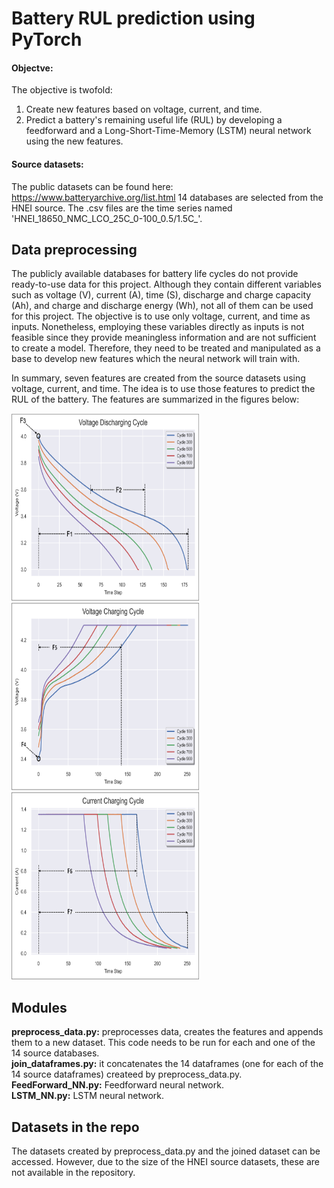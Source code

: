# Battery RUL prediction using PyTorch
#### Objectve: 
The  objective is twofold:
1. Create new features based on voltage, current, and time. 
2. Predict a battery's remaining useful life (RUL) by developing a feedforward and a Long-Short-Time-Memory (LSTM) neural network using the new features.

#### Source datasets:
The public datasets can be found here: https://www.batteryarchive.org/list.html
14 databases are selected from the HNEI source. The .csv files are the time series named 'HNEI_18650_NMC_LCO_25C_0-100_0.5/1.5C_'.

## Data preprocessing
The publicly available databases for battery life cycles do not provide ready-to-use data for this project. Although they contain different variables such as voltage (V), current (A), time (S), discharge and charge capacity (Ah), and charge and discharge energy (Wh), not all of them can be used for this project. The objective is to use only voltage, current, and time as inputs. Nonetheless, employing these variables directly as inputs is not feasible since they provide meaningless information and are not sufficient to create a model. Therefore, they need to be treated and manipulated as a base to develop new features which the neural network will train with. 

In summary, seven features are created from the source datasets using voltage, current, and time. The idea is to use those features to predict the RUL of the battery. The features are summarized in the figures below:

<img src="https://github.com/ignavinuales/Battery_RUL_Prediction/blob/main/Voltage%20Discharging%20Cycle.png"  width="300" height="300"> <img src="https://github.com/ignavinuales/Battery_RUL_Prediction/blob/main/Voltage%20Charging%20Cycle.png"  width="300" height="300"> <img src="https://github.com/ignavinuales/Battery_RUL_Prediction/blob/main/Current%20Charging%20Cycle.png"  width="300" height="300"> 
## Modules
**preprocess_data.py:** preprocesses data, creates the features and appends them to a new dataset. This code needs to be run for each and one of the 14 source databases.\
**join_dataframes.py:** it concatenates the 14 dataframes (one for each of the 14 source dataframes) createed by preprocess_data.py.\
**FeedForward_NN.py:** Feedforward neural network.\
**LSTM_NN.py:** LSTM neural network.

## Datasets in the repo
The datasets created by preprocess_data.py and the joined dataset can be accessed. However, due to the size of the HNEI source datasets, these are not available in the repository. 
